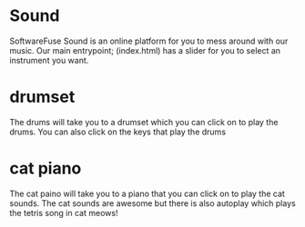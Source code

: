 # Sound
SoftwareFuse Sound is an online platform for you to mess around with our music.
Our main entrypoint; (index.html) has a slider for you to select an instrument you want.

# drumset
The drums will take you to a drumset which you can click on to play the drums.
You can also click on the keys that play the drums

# cat piano
The cat paino will take you to a piano that you can click on to play the cat sounds.
The cat sounds are awesome but there is also autoplay which plays the tetris song in cat meows!
